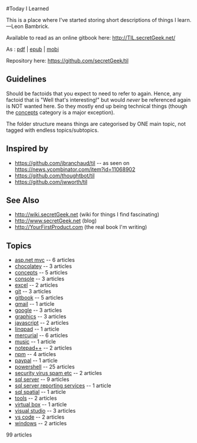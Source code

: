 #Today I Learned

This is a place where I've started storing short descriptions of things I learn.
<br />&mdash;Leon Bambrick.

Available to read as an online gitbook here: http://TIL.secretGeek.net/

As : [pdf](https://www.gitbook.com/download/pdf/book/secretgeek/til) |  [epub](https://www.gitbook.com/download/epub/book/secretgeek/til) | [mobi](https://www.gitbook.com/download/mobi/book/secretgeek/til)

Repository here: https://github.com/secretGeek/til

## Guidelines

Should be factoids that you expect to need to refer to again. Hence, any factoid that is "Well that's interesting!" but would *never* be referenced again is NOT wanted here. So they mostly end up being technical things (though the [concepts](concepts/01_summary.md) category is a major exception).

The folder structure means things are categorised by ONE main topic, not tagged with endless topics/subtopics.

## Inspired by

 * https://github.com/jbranchaud/til -- as seen on https://news.ycombinator.com/item?id=11068902
 * https://github.com/thoughtbot/til
 * https://github.com/jwworth/til

## See Also

 * http://wiki.secretGeek.net (wiki for things I find fascinating)
 * http://www.secretGeek.net (blog)
 * http://YourFirstProduct.com (the real book I'm writing)




## Topics

 * [asp.net mvc](asp.net_mvc/01_summary.md) -- 6 articles
 * [chocolatey](chocolatey/01_summary.md) -- 3 articles
 * [concepts](concepts/01_summary.md) -- 5 articles
 * [console](console/01_summary.md) -- 3 articles
 * [excel](excel/01_summary.md) -- 2 articles
 * [git](git/01_summary.md) -- 3 articles
 * [gitbook](gitbook/01_summary.md) -- 5 articles
 * [gmail](gmail/01_summary.md) -- 1 article
 * [google](google/01_summary.md) -- 3 articles
 * [graphics](graphics/01_summary.md) -- 3 articles
 * [javascript](javascript/01_summary.md) -- 2 articles
 * [linqpad](linqpad/01_summary.md) -- 1 article
 * [mercurial](mercurial/01_summary.md) -- 6 articles
 * [music](music/01_summary.md) -- 1 article
 * [notepad++](notepad++/01_summary.md) -- 2 articles
 * [npm](npm/01_summary.md) -- 4 articles
 * [paypal](paypal/01_summary.md) -- 1 article
 * [powershell](powershell/01_summary.md) -- 25 articles
 * [security virus spam etc](security_virus_spam_etc/01_summary.md) -- 2 articles
 * [sql server](sql_server/01_summary.md) -- 9 articles
 * [sql server reporting services](sql_server_reporting_services/01_summary.md) -- 1 article
 * [sql spatial](sql_spatial/01_summary.md) -- 1 article
 * [tools](tools/01_summary.md) -- 2 articles
 * [virtual box](virtual_box/01_summary.md) -- 1 article
 * [visual studio](visual_studio/01_summary.md) -- 3 articles
 * [vs code](vs_code/01_summary.md) -- 2 articles
 * [windows](windows/01_summary.md) -- 2 articles

99 articles
